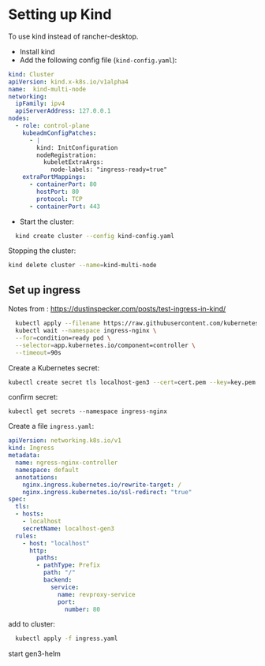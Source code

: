 # Setting up Kind
To use kind instead of rancher-desktop.

- Install kind
- Add the following config file (```kind-config.yaml```):
```yaml
kind: Cluster
apiVersion: kind.x-k8s.io/v1alpha4
name:  kind-multi-node
networking:
  ipFamily: ipv4
  apiServerAddress: 127.0.0.1
nodes:
  - role: control-plane
    kubeadmConfigPatches:
      - |
        kind: InitConfiguration
        nodeRegistration:
          kubeletExtraArgs:
            node-labels: "ingress-ready=true"
    extraPortMappings:
      - containerPort: 80
        hostPort: 80
        protocol: TCP
      - containerPort: 443
```
- Start the cluster:
```bash
  kind create cluster --config kind-config.yaml
```
  Stopping the cluster:
  ```bash
  kind delete cluster --name=kind-multi-node
  ```

## Set up ingress
  Notes from : https://dustinspecker.com/posts/test-ingress-in-kind/
```bash
  kubectl apply --filename https://raw.githubusercontent.com/kubernetes/ingress-nginx/master/deploy/static/provider/kind/deploy.yaml
  kubectl wait --namespace ingress-nginx \
  --for=condition=ready pod \
  --selector=app.kubernetes.io/component=controller \
  --timeout=90s
```
Create a Kubernetes secret:
```bash
kubectl create secret tls localhost-gen3 --cert=cert.pem --key=key.pem --namespace default
```

confirm secret:
```
kubectl get secrets --namespace ingress-nginx
```
Create a file ```ingress.yaml```:
```yaml
apiVersion: networking.k8s.io/v1
kind: Ingress
metadata:
  name: ngress-nginx-controller
  namespace: default
  annotations:
    nginx.ingress.kubernetes.io/rewrite-target: /
    nginx.ingress.kubernetes.io/ssl-redirect: "true"
spec:
  tls:
  - hosts:
    - localhost
    secretName: localhost-gen3
  rules:
    - host: "localhost"
      http:
        paths:
        - pathType: Prefix
          path: "/"
          backend:
            service:
              name: revproxy-service
              port:
                number: 80
```
add to cluster:
```bash
  kubectl apply -f ingress.yaml
```
start gen3-helm

